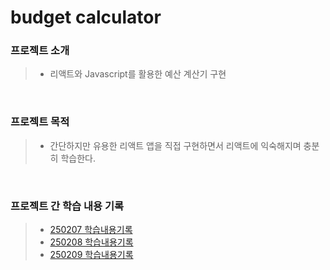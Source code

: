 # budget calculator



### 프로젝트 소개
> - 리액트와 Javascript를 활용한 예산 계산기 구현

<br>

### 프로젝트 목적 
> - 간단하지만 유용한 리액트 앱을 직접 구현하면서 리액트에 익숙해지며 충분히 학습한다.  

<br>

### 프로젝트 간 학습 내용 기록 
> - [250207 학습내용기록](study/250207.md)
> - [250208 학습내용기록](study/250208.md)
> - [250209 학습내용기록](study/250209.md)